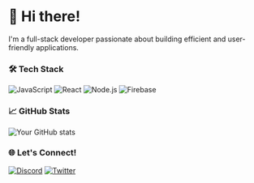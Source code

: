 # 👋 Hi there!

I'm a full-stack developer passionate about building efficient and user-friendly applications.

### 🛠 Tech Stack
![JavaScript](https://img.shields.io/badge/JavaScript-F7DF1E?style=flat-square&logo=javascript&logoColor=black)
![React](https://img.shields.io/badge/React-61DAFB?style=flat-square&logo=react&logoColor=black)
![Node.js](https://img.shields.io/badge/Node.js-339933?style=flat-square&logo=node-dot-js&logoColor=white)
![Firebase](https://img.shields.io/badge/Firebase-FFCA28?style=flat-square&logo=firebase&logoColor=black)

### 📈 GitHub Stats
![Your GitHub stats](https://github-readme-stats.vercel.app/api?username=cHr1ssCS&show_icons=true&theme=radical)

### 🌐 Let's Connect!
[![Discord](https://img.shields.io/badge/Discord-5865F2?style=flat-square&logo=discord&logoColor=white)](https://discordapp.com/users/chr1sscs)
[![Twitter](https://img.shields.io/badge/Twitter-1DA1F2?style=flat-square&logo=twitter&logoColor=white)](https://twitter.com/cHr1ssCS)
